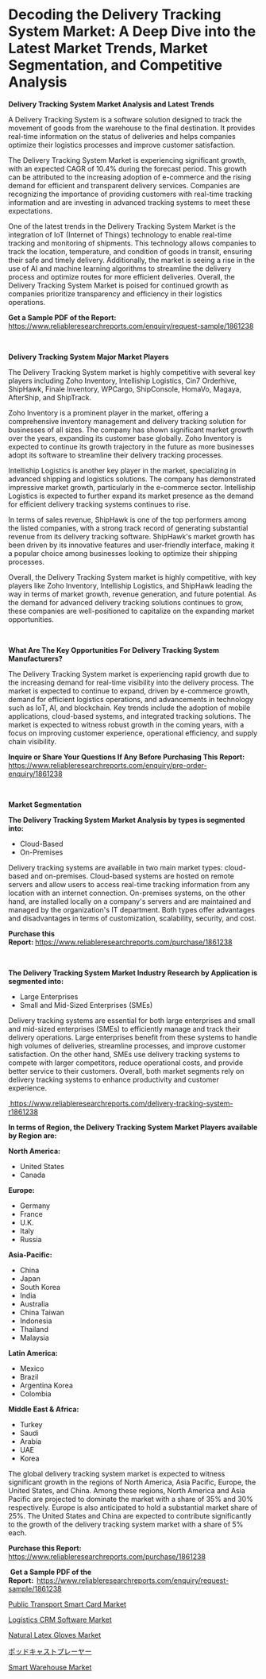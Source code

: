 <p><h1>Decoding the Delivery Tracking System Market: A Deep Dive into the Latest Market Trends, Market Segmentation, and Competitive Analysis</h1></p><p><strong>Delivery Tracking System Market Analysis and Latest Trends</strong></p>
<p><p>A Delivery Tracking System is a software solution designed to track the movement of goods from the warehouse to the final destination. It provides real-time information on the status of deliveries and helps companies optimize their logistics processes and improve customer satisfaction.</p><p>The Delivery Tracking System Market is experiencing significant growth, with an expected CAGR of 10.4% during the forecast period. This growth can be attributed to the increasing adoption of e-commerce and the rising demand for efficient and transparent delivery services. Companies are recognizing the importance of providing customers with real-time tracking information and are investing in advanced tracking systems to meet these expectations.</p><p>One of the latest trends in the Delivery Tracking System Market is the integration of IoT (Internet of Things) technology to enable real-time tracking and monitoring of shipments. This technology allows companies to track the location, temperature, and condition of goods in transit, ensuring their safe and timely delivery. Additionally, the market is seeing a rise in the use of AI and machine learning algorithms to streamline the delivery process and optimize routes for more efficient deliveries. Overall, the Delivery Tracking System Market is poised for continued growth as companies prioritize transparency and efficiency in their logistics operations.</p></p>
<p><strong>Get a Sample PDF of the Report:&nbsp;</strong> <a href="https://www.reliableresearchreports.com/enquiry/request-sample/1861238">https://www.reliableresearchreports.com/enquiry/request-sample/1861238</a></p>
<p>&nbsp;</p>
<p><strong>Delivery Tracking System Major Market Players</strong></p>
<p><p>The Delivery Tracking System market is highly competitive with several key players including Zoho Inventory, Intelliship Logistics, Cin7 Orderhive, ShipHawk, Finale Inventory, WPCargo, ShipConsole, HomaVo, Magaya, AfterShip, and ShipTrack.</p><p>Zoho Inventory is a prominent player in the market, offering a comprehensive inventory management and delivery tracking solution for businesses of all sizes. The company has shown significant market growth over the years, expanding its customer base globally. Zoho Inventory is expected to continue its growth trajectory in the future as more businesses adopt its software to streamline their delivery tracking processes.</p><p>Intelliship Logistics is another key player in the market, specializing in advanced shipping and logistics solutions. The company has demonstrated impressive market growth, particularly in the e-commerce sector. Intelliship Logistics is expected to further expand its market presence as the demand for efficient delivery tracking systems continues to rise.</p><p>In terms of sales revenue, ShipHawk is one of the top performers among the listed companies, with a strong track record of generating substantial revenue from its delivery tracking software. ShipHawk's market growth has been driven by its innovative features and user-friendly interface, making it a popular choice among businesses looking to optimize their shipping processes.</p><p>Overall, the Delivery Tracking System market is highly competitive, with key players like Zoho Inventory, Intelliship Logistics, and ShipHawk leading the way in terms of market growth, revenue generation, and future potential. As the demand for advanced delivery tracking solutions continues to grow, these companies are well-positioned to capitalize on the expanding market opportunities.</p></p>
<p>&nbsp;</p>
<p><strong>What Are The Key Opportunities For Delivery Tracking System Manufacturers?</strong></p>
<p><p>The Delivery Tracking System market is experiencing rapid growth due to the increasing demand for real-time visibility into the delivery process. The market is expected to continue to expand, driven by e-commerce growth, demand for efficient logistics operations, and advancements in technology such as IoT, AI, and blockchain. Key trends include the adoption of mobile applications, cloud-based systems, and integrated tracking solutions. The market is expected to witness robust growth in the coming years, with a focus on improving customer experience, operational efficiency, and supply chain visibility.</p></p>
<p><strong>Inquire or Share Your Questions If Any Before Purchasing This Report:</strong> <a href="https://www.reliableresearchreports.com/enquiry/pre-order-enquiry/1861238">https://www.reliableresearchreports.com/enquiry/pre-order-enquiry/1861238</a></p>
<p>&nbsp;</p>
<p><strong>Market Segmentation</strong></p>
<p><strong>The Delivery Tracking System Market Analysis by types is segmented into:</strong></p>
<p><ul><li>Cloud-Based</li><li>On-Premises</li></ul></p>
<p><p>Delivery tracking systems are available in two main market types: cloud-based and on-premises. Cloud-based systems are hosted on remote servers and allow users to access real-time tracking information from any location with an internet connection. On-premises systems, on the other hand, are installed locally on a company's servers and are maintained and managed by the organization's IT department. Both types offer advantages and disadvantages in terms of customization, scalability, security, and cost.</p></p>
<p><strong>Purchase this Report:&nbsp;</strong><a href="https://www.reliableresearchreports.com/purchase/1861238">https://www.reliableresearchreports.com/purchase/1861238</a></p>
<p>&nbsp;</p>
<p><strong>The Delivery Tracking System Market Industry Research by Application is segmented into:</strong></p>
<p><ul><li>Large Enterprises</li><li>Small and Mid-Sized Enterprises (SMEs)</li></ul></p>
<p><p>Delivery tracking systems are essential for both large enterprises and small and mid-sized enterprises (SMEs) to efficiently manage and track their delivery operations. Large enterprises benefit from these systems to handle high volumes of deliveries, streamline processes, and improve customer satisfaction. On the other hand, SMEs use delivery tracking systems to compete with larger competitors, reduce operational costs, and provide better service to their customers. Overall, both market segments rely on delivery tracking systems to enhance productivity and customer experience.</p></p>
<p><a href="https://www.reliableresearchreports.com/delivery-tracking-system-r1861238">&nbsp;https://www.reliableresearchreports.com/delivery-tracking-system-r1861238</a></p>
<p><strong>In terms of Region, the Delivery Tracking System Market Players available by Region are:</strong></p>
<p>
    <p> <strong> North America: </strong>
        <ul>
            <li>United States</li>
            <li>Canada</li>
        </ul>
        </p> 
    <p> <strong> Europe: </strong>
        <ul>
            <li>Germany</li>
            <li>France</li>
            <li>U.K.</li>
            <li>Italy</li>
            <li>Russia</li>
        </ul>
        </p> 
    <p> <strong> Asia-Pacific: </strong>
        <ul>
            <li>China</li>
            <li>Japan</li>
            <li>South Korea</li>
            <li>India</li>
            <li>Australia</li>
            <li>China Taiwan</li>
            <li>Indonesia</li>
            <li>Thailand</li>
            <li>Malaysia</li>
        </ul>
        </p> 
    <p> <strong> Latin America: </strong>
        <ul>
            <li>Mexico</li>
            <li>Brazil</li>
            <li>Argentina Korea</li>
            <li>Colombia</li>
        </ul>
        </p> 
    <p> <strong> Middle East & Africa: </strong>
        <ul>
            <li>Turkey</li>
            <li>Saudi</li>
            <li>Arabia</li>
            <li>UAE</li>
            <li>Korea</li>
        </ul>
    </p>
    </p>
<p><p>The global delivery tracking system market is expected to witness significant growth in the regions of North America, Asia Pacific, Europe, the United States, and China. Among these regions, North America and Asia Pacific are projected to dominate the market with a share of 35% and 30% respectively. Europe is also anticipated to hold a substantial market share of 25%. The United States and China are expected to contribute significantly to the growth of the delivery tracking system market with a share of 5% each.</p></p>
<p><strong>Purchase this Report: </strong><a href="https://www.reliableresearchreports.com/purchase/1861238">https://www.reliableresearchreports.com/purchase/1861238</a></p>
<p>&nbsp;<strong>Get a Sample PDF of the Report:&nbsp;&nbsp;</strong><a href="https://www.reliableresearchreports.com/enquiry/request-sample/1861238">https://www.reliableresearchreports.com/enquiry/request-sample/1861238</a></p>
<p><strong></strong></p>
<p><p><a href="https://issuu.com/reportprime-2/docs/public-transport-smart-card-market-size-2030.pptx">Public Transport Smart Card Market</a></p><p><a href="https://github.com/DarrenSipes1990/Market-Research-Report-List-1/blob/main/logistics-crm-software-market.md">Logistics CRM Software Market</a></p><p><a href="https://issuu.com/reportprime-2/docs/natural-latex-gloves-market-size-2030.pptx">Natural Latex Gloves Market</a></p><p><a href="https://github.com/bucuel854722/Market-Research-Report-List-2/blob/main/171922060264.md">ポッドキャストプレーヤー</a></p><p><a href="https://www.linkedin.com/pulse/smart-warehouse-market-size-cagr-trends-2024-2030-whittaker-2lbie?trackingId=8y8WbQM7Ah27ru16ga8Rbw%3D%3D">Smart Warehouse Market</a></p></p>